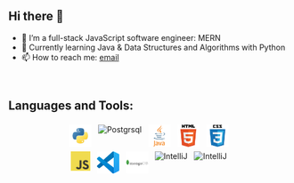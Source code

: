## Hi there 👋

- 🌱 I’m a full-stack JavaScript software engineer: MERN
- 💬 Currently learning Java & Data Structures and Algorithms with Python
- 📫 How to reach me: [email](mailto:daniel.b.zhangusa@gmail.com)


<br/>

## Languages and Tools:


<p align="center" >
<img src="https://raw.githubusercontent.com/github/explore/80688e429a7d4ef2fca1e82350fe8e3517d3494d/topics/python/python.png" alt="Python" height="40" style="vertical-align:top; margin:4px">
<img src="https://github.com/yurijserrano/Github-Profile-Readme-Logos/blob/master/databases/postgresql.svg" alt="Postgrsql" height="40" style="vertical-align:top; margin:4px">
  <img src="https://raw.githubusercontent.com/github/explore/80688e429a7d4ef2fca1e82350fe8e3517d3494d/topics/java/java.png" alt="Java" height="40" style="vertical-align:top; margin:4px">
<!-- <img src="https://raw.githubusercontent.com/github/explore/80688e429a7d4ef2fca1e82350fe8e3517d3494d/topics/mysql/mysql.png" alt="Django" height="40" style="vertical-align:top; margin:4px"> -->
<!-- <img src="https://raw.githubusercontent.com/github/explore/80688e429a7d4ef2fca1e82350fe8e3517d3494d/topics/r/r.png" alt="R" height="40" style="vertical-align:top; margin:4px"> -->
<img src="https://raw.githubusercontent.com/github/explore/80688e429a7d4ef2fca1e82350fe8e3517d3494d/topics/html/html.png" alt="R" height="40" style="vertical-align:top; margin:4px">
<img src="https://raw.githubusercontent.com/github/explore/80688e429a7d4ef2fca1e82350fe8e3517d3494d/topics/css/css.png" alt="R" height="40" style="vertical-align:top; margin:4px"><br>
<img src="https://raw.githubusercontent.com/github/explore/80688e429a7d4ef2fca1e82350fe8e3517d3494d/topics/javascript/javascript.png" alt="R" height="35" style="vertical-align:top; margin:4px">
<img src="https://raw.githubusercontent.com/github/explore/80688e429a7d4ef2fca1e82350fe8e3517d3494d/topics/visual-studio-code/visual-studio-code.png" alt="VS Code" height="40" style="vertical-align:top; margin:4px">
<img src="https://raw.githubusercontent.com/github/explore/80688e429a7d4ef2fca1e82350fe8e3517d3494d/topics/mongodb/mongodb.png" alt="VS Code" height="40" style="vertical-align:top; margin:4px">
<img src="https://github.com/yurijserrano/Github-Profile-Readme-Logos/blob/master/ides/intellij.svg" alt="IntelliJ" height="40" style="vertical-align:top; margin:4px">
<img src="https://github.com/yurijserrano/Github-Profile-Readme-Logos/blob/master/ides/pycharm.svg" alt="IntelliJ" height="40" style="vertical-align:top; margin:4px">
</p> <br/>
<!--
<p align="center">
<img src="https://github.com/numpy/numpy/blob/main/branding/logo/logomark/numpylogoicon.svg" alt="R" height="40" style="vertical-align:top; margin:4px">
<img src="https://camo.githubusercontent.com/981d48e57e23a4907cebc4eb481799b5882595ea978261f22a3e131dcd6ebee6/68747470733a2f2f70616e6461732e7079646174612e6f72672f7374617469632f696d672f70616e6461732e737667" alt="R" height="40" style="vertical-align:top; margin:4px">
<img src="https://camo.githubusercontent.com/109927a15915074d15313889468aa9aa688de3b9e38cc4359a01f665d351114e/68747470733a2f2f6d6174706c6f746c69622e6f72672f5f7374617469632f6c6f676f322e737667" alt="R" height="40" style="vertical-align:top; margin:4px">
</p>
-->

